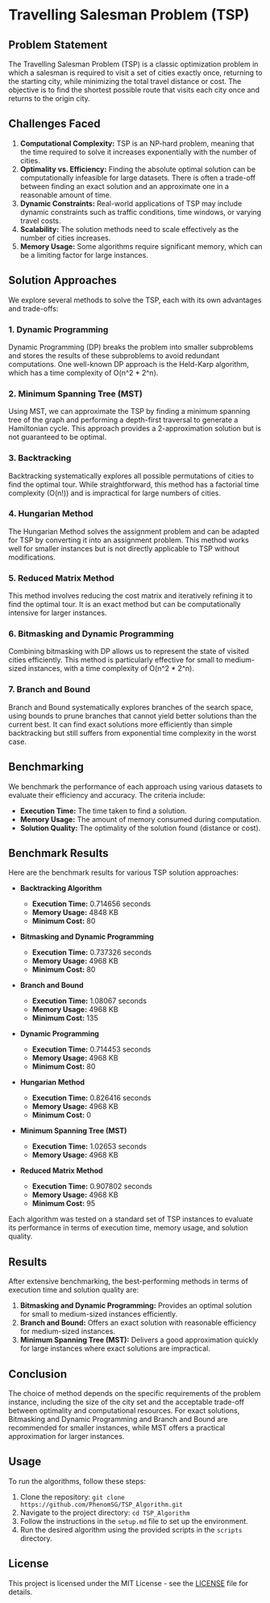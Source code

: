 # Travelling Salesman Problem (TSP)

## Problem Statement
The Travelling Salesman Problem (TSP) is a classic optimization problem in which a salesman is required to visit a set of cities exactly once, returning to the starting city, while minimizing the total travel distance or cost. The objective is to find the shortest possible route that visits each city once and returns to the origin city.

## Challenges Faced
1. **Computational Complexity:** TSP is an NP-hard problem, meaning that the time required to solve it increases exponentially with the number of cities.
2. **Optimality vs. Efficiency:** Finding the absolute optimal solution can be computationally infeasible for large datasets. There is often a trade-off between finding an exact solution and an approximate one in a reasonable amount of time.
3. **Dynamic Constraints:** Real-world applications of TSP may include dynamic constraints such as traffic conditions, time windows, or varying travel costs.
4. **Scalability:** The solution methods need to scale effectively as the number of cities increases.
5. **Memory Usage:** Some algorithms require significant memory, which can be a limiting factor for large instances.

## Solution Approaches
We explore several methods to solve the TSP, each with its own advantages and trade-offs:

### 1. Dynamic Programming
Dynamic Programming (DP) breaks the problem into smaller subproblems and stores the results of these subproblems to avoid redundant computations. One well-known DP approach is the Held-Karp algorithm, which has a time complexity of O(n^2 * 2^n).

### 2. Minimum Spanning Tree (MST)
Using MST, we can approximate the TSP by finding a minimum spanning tree of the graph and performing a depth-first traversal to generate a Hamiltonian cycle. This approach provides a 2-approximation solution but is not guaranteed to be optimal.

### 3. Backtracking
Backtracking systematically explores all possible permutations of cities to find the optimal tour. While straightforward, this method has a factorial time complexity (O(n!)) and is impractical for large numbers of cities.

### 4. Hungarian Method
The Hungarian Method solves the assignment problem and can be adapted for TSP by converting it into an assignment problem. This method works well for smaller instances but is not directly applicable to TSP without modifications.

### 5. Reduced Matrix Method
This method involves reducing the cost matrix and iteratively refining it to find the optimal tour. It is an exact method but can be computationally intensive for larger instances.

### 6. Bitmasking and Dynamic Programming
Combining bitmasking with DP allows us to represent the state of visited cities efficiently. This method is particularly effective for small to medium-sized instances, with a time complexity of O(n^2 * 2^n).

### 7. Branch and Bound
Branch and Bound systematically explores branches of the search space, using bounds to prune branches that cannot yield better solutions than the current best. It can find exact solutions more efficiently than simple backtracking but still suffers from exponential time complexity in the worst case.

## Benchmarking
We benchmark the performance of each approach using various datasets to evaluate their efficiency and accuracy. The criteria include:
- **Execution Time:** The time taken to find a solution.
- **Memory Usage:** The amount of memory consumed during computation.
- **Solution Quality:** The optimality of the solution found (distance or cost).

## Benchmark Results

Here are the benchmark results for various TSP solution approaches:

- **Backtracking Algorithm**
  - **Execution Time:** 0.714656 seconds
  - **Memory Usage:** 4848 KB
  - **Minimum Cost:** 80

- **Bitmasking and Dynamic Programming**
  - **Execution Time:** 0.737326 seconds
  - **Memory Usage:** 4968 KB
  - **Minimum Cost:** 80

- **Branch and Bound**
  - **Execution Time:** 1.08067 seconds
  - **Memory Usage:** 4968 KB
  - **Minimum Cost:** 135

- **Dynamic Programming**
  - **Execution Time:** 0.714453 seconds
  - **Memory Usage:** 4968 KB
  - **Minimum Cost:** 80

- **Hungarian Method**
  - **Execution Time:** 0.826416 seconds
  - **Memory Usage:** 4968 KB
  - **Minimum Cost:** 0

- **Minimum Spanning Tree (MST)**
  - **Execution Time:** 1.02653 seconds
  - **Memory Usage:** 4968 KB

- **Reduced Matrix Method**
  - **Execution Time:** 0.907802 seconds
  - **Memory Usage:** 4968 KB
  - **Minimum Cost:** 95

Each algorithm was tested on a standard set of TSP instances to evaluate its performance in terms of execution time, memory usage, and solution quality.

## Results
After extensive benchmarking, the best-performing methods in terms of execution time and solution quality are:

1. **Bitmasking and Dynamic Programming:** Provides an optimal solution for small to medium-sized instances efficiently.
2. **Branch and Bound:** Offers an exact solution with reasonable efficiency for medium-sized instances.
3. **Minimum Spanning Tree (MST):** Delivers a good approximation quickly for large instances where exact solutions are impractical.

## Conclusion
The choice of method depends on the specific requirements of the problem instance, including the size of the city set and the acceptable trade-off between optimality and computational resources. For exact solutions, Bitmasking and Dynamic Programming and Branch and Bound are recommended for smaller instances, while MST offers a practical approximation for larger instances.

## Usage
To run the algorithms, follow these steps:
1. Clone the repository: `git clone https://github.com/PhenomSG/TSP_Algorithm.git`
2. Navigate to the project directory: `cd TSP_Algorithm`
3. Follow the instructions in the `setup.md` file to set up the environment.
4. Run the desired algorithm using the provided scripts in the `scripts` directory.

## License
This project is licensed under the MIT License - see the [LICENSE](LICENSE.md) file for details.
